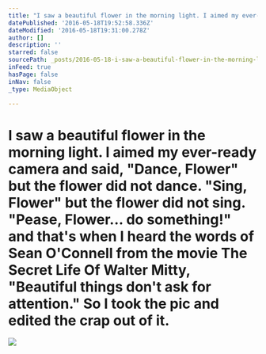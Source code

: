 ```yaml
---
title: "I saw a beautiful flower in the morning light. I aimed my ever-ready camera and said, \"Dance, Flower\" but the flower did not dance. \"Sing, Flower\" but the flower did not sing. \"Pease, Flower... do something!\" and that's when I heard the words of Sean O'Connell from the movie The Secret Life Of Walter Mitty, \"Beautiful things don't ask for attention.\" So I took the pic and edited the crap out of it."
datePublished: '2016-05-18T19:52:58.336Z'
dateModified: '2016-05-18T19:31:00.278Z'
author: []
description: ''
starred: false
sourcePath: _posts/2016-05-18-i-saw-a-beautiful-flower-in-the-morning-light-i-aimed-my-ev.md
inFeed: true
hasPage: false
inNav: false
_type: MediaObject

---
```

# I saw a beautiful flower in the morning light. I aimed my ever-ready camera and said, "Dance, Flower" but the flower did not dance. "Sing, Flower" but the flower did not sing. "Pease, Flower... do something!" and that's when I heard the words of Sean O'Connell from the movie The Secret Life Of Walter Mitty, "Beautiful things don't ask for attention." So I took the pic and edited the crap out of it.
![](https://the-grid-user-content.s3-us-west-2.amazonaws.com/50fb2cbe-932b-4230-a25c-4c131ddf12b1.jpg)